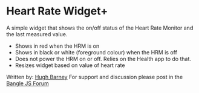 # Heart Rate Widget+

A simple widget that shows the on/off status of the Heart Rate
Monitor and the last measured value.

- Shows in red when the HRM is on
- Shows in black or white (foreground colour) when the HRM is off
- Does not power the HRM on or off. Relies on the Health app to do that. 
- Resizes widget based on value of heart rate

Written by: [Hugh Barney](https://github.com/hughbarney) For support
and discussion please post in the [Bangle JS
Forum](http://forum.espruino.com/microcosms/1424/)
